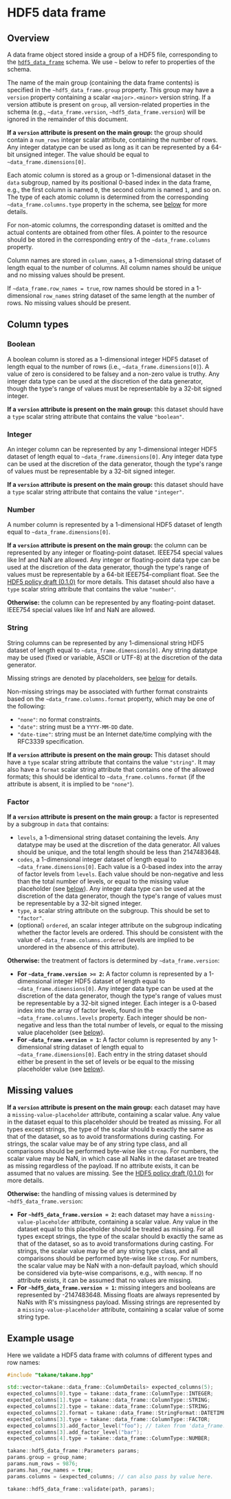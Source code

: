 # HDF5 data frame

## Overview

A data frame object stored inside a group of a HDF5 file, corresponding to the [`hdf5_data_frame`](https://github.com/ArtifactDB/BiocObjectSchemas/raw/master/raw/hdf5_data_frame/v1.json) schema.
We use `~` below to refer to properties of the schema.

The name of the main group (containing the data frame contents) is specified in the `~hdf5_data_frame.group` property. 
This group may have a `version` property containing a scalar `<major>.<minor>` version string.
If a version attibute is present on `group`, all version-related properties in the schema (e.g., `~data_frame.version`, `~hdf5_data_frame.version`) will be ignored in the remainder of this document.

**If a `version` attribute is present on the main group:**
the group should contain a `num_rows` integer scalar attribute, containing the number of rows.
Any integer datatype can be used as long as it can be represented by a 64-bit unsigned integer.
The value should be equal to `~data_frame.dimensions[0]`.

Each atomic column is stored as a group or 1-dimensional dataset in the `data` subgroup, named by its positional 0-based index in the data frame,
e.g., the first column is named `0`, the second column is named `1`, and so on.
The type of each atomic column is determined from the corresponding `~data_frame.columns.type` property in the schema,
see [below](#Column-types) for more details.

For non-atomic columns, the corresponding dataset is omitted and the actual contents are obtained from other files.
A pointer to the resource should be stored in the corresponding entry of the `~data_frame.columns` property.

Column names are stored in `column_names`, a 1-dimensional string dataset of length equal to the number of columns.
All column names should be unique and no missing values should be present.

If `~data_frame.row_names = true`, row names should be stored in a 1-dimensional `row_names` string dataset of the same length at the number of rows.
No missing values should be present.

## Column types

### Boolean 

A boolean column is stored as a 1-dimensional integer HDF5 dataset of length equal to the number of rows (i.e., `~data_frame.dimensions[0]`).
A value of zero is considered to be falsey and a non-zero value is truthy.
Any integer data type can be used at the discretion of the data generator, though the type's range of values must be representable by a 32-bit signed integer.

**If a `version` attribute is present on the main group:** 
this dataset should have a `type` scalar string attribute that contains the value `"boolean"`.

### Integer

An integer column can be represented by any 1-dimensional integer HDF5 dataset of length equal to `~data_frame.dimensions[0]`.
Any integer data type can be used at the discretion of the data generator, though the type's range of values must be representable by a 32-bit signed integer.

**If a `version` attribute is present on the main group:** 
this dataset should have a `type` scalar string attribute that contains the value `"integer"`.

### Number

A number column is represented by a 1-dimensional HDF5 dataset of length equal to `~data_frame.dimensions[0]`.

**If a `version` attribute is present on the main group:** 
the column can be represented by any integer or floating-point dataset.
IEEE754 special values like Inf and NaN are allowed.
Any integer or floating-point data type can be used at the discretion of the data generator, though the type's range of values must be representable by a 64-bit IEEE754-compliant float.
See the [HDF5 policy draft (0.1.0)](https://github.com/ArtifactDB/Bioc-HDF5-policy/tree/0.1.0) for more details.
This dataset should also have a `type` scalar string attribute that contains the value `"number"`.

**Otherwise:**
the column can be represented by any floating-point dataset.
IEEE754 special values like Inf and NaN are allowed.

### String 

String columns can be represented by any 1-dimensional string HDF5 dataset of length equal to `~data_frame.dimensions[0]`.
Any string datatype may be used (fixed or variable, ASCII or UTF-8) at the discretion of the data generator.

Missing strings are denoted by placeholders, see [below](#Missing-values) for details.

Non-missing strings may be associated with further format constraints based on the `~data_frame.columns.format` property, which may be one of the following:
- `"none"`: no format constraints.
- `"date"`: string must be a `YYYY-MM-DD` date.
- `"date-time"`: string must be an Internet date/time complying with the RFC3339 specification.

**If a `version` attribute is present on the main group:** 
This dataset should have a `type` scalar string attribute that contains the value `"string"`.
It may also have a `format` scalar string attribute that contains one of the allowed formats;
this should be identical to `~data_frame.columns.format` (if the attribute is absent, it is implied to be `"none"`).

### Factor

**If a `version` attribute is present on the main group:**
a factor is represented by a subgroup in `data` that contains:
- `levels`, a 1-dimensional string dataset containing the levels.
  Any datatype may be used at the discretion of the data generator.
  All values should be unique, and the total length should be less than 2147483648.
- `codes`, a 1-dimensional integer dataset of length equal to `~data_frame.dimensions[0]`.
  Each value is a 0-based index into the array of factor levels from `levels`.
  Each value should be non-negative and less than the total number of levels, or equal to the missing value placeholder (see [below](#Missing-values)).
  Any integer data type can be used at the discretion of the data generator, though the type's range of values must be representable by a 32-bit signed integer.
- `type`, a scalar string attribute on the subgroup.
  This should be set to `"factor"`.
- (optional) `ordered`, an scalar integer attribute on the subgroup indicating whether the factor levels are ordered.
  This should be consistent with the value of `~data_frame.columns.ordered` (levels are implied to be unordered in the absence of this attribute).

**Otherwise:** 
the treatment of factors is determined by `~data_frame.version`:
- **For `~data_frame.version >= 2`:** A factor column is represented by a 1-dimensional integer HDF5 dataset of length equal to `~data_frame.dimensions[0]`.
  Any integer data type can be used at the discretion of the data generator, though the type's range of values must be representable by a 32-bit signed integer.
  Each integer is a 0-based index into the array of factor levels, found in the `~data_frame.columns.levels` property.
  Each integer should be non-negative and less than the total number of levels, or equal to the missing value placeholder (see [below](#Missing-values)).
- **For `~data_frame.version = 1`:** A factor column is represented by any 1-dimensional string dataset of length equal to `~data_frame.dimensions[0]`.
  Each entry in the string dataset should either be present in the set of levels or be equal to the missing placeholder value (see [below](#Missing-values)).

## Missing values

**If a `version` attribute is present on the main group:**
each dataset may have a `missing-value-placeholder` attribute, containing a scalar value.
Any value in the dataset equal to this placeholder should be treated as missing.
For all types except strings, the type of the scalar should b exactly the same as that of the dataset, so as to avoid transformations during casting.
For strings, the scalar value may be of any string type class, and all comparisons should be performed byte-wise like `strcmp`.
For numbers, the scalar value may be NaN, in which case all NaNs in the dataset are treated as missing regardless of the payload.
If no attribute exists, it can be assumed that no values are missing.
See the [HDF5 policy draft (0.1.0)](https://github.com/ArtifactDB/Bioc-HDF5-policy/tree/0.1.0) for more details.

**Otherwise:**
the handling of missing values is determined by `~hdf5_data_frame.version`:
- **For `~hdf5_data_frame.version = 2`:** 
  each dataset may have a `missing-value-placeholder` attribute, containing a scalar value.
  Any value in the dataset equal to this placeholder should be treated as missing.
  For all types except strings, the type of the scalar should b exactly the same as that of the dataset, so as to avoid transformations during casting.
  For strings, the scalar value may be of any string type class, and all comparisons should be performed byte-wise like `strcmp`.
  For numbers, the scalar value may be NaN with a non-default payload, which should be considered via byte-wise comparisons, e.g., with `memcmp`.
  If no attribute exists, it can be assumed that no values are missing.
- **For `~hdf5_data_frame.version = 1`:** 
  missing integers and booleans are represented by -2147483648. 
  Missing floats are always represented by NaNs with R's missingness payload.
  Missing strings are represented by a `missing-value-placeholder` attribute, containing a scalar value of some string type.

## Example usage

Here we validate a HDF5 data frame with columns of different types and row names:

```cpp
#include "takane/takane.hpp"

std::vector<takane::data_frame::ColumnDetails> expected_columns(5);
expected_columns[0].type = takane::data_frame::ColumnType::INTEGER;
expected_columns[1].type = takane::data_frame::ColumnType::STRING;
expected_columns[2].type = takane::data_frame::ColumnType::STRING;
expected_columns[2].format = takane::data_frame::StringFormat::DATETIME;
expected_columns[3].type = takane::data_frame::ColumnType::FACTOR;
expected_columns[3].add_factor_level("foo"); // taken from 'data_frame.columns[3].levels'
expected_columns[3].add_factor_level("bar");
expected_columns[4].type = takane::data_frame::ColumnType::NUMBER;

takane::hdf5_data_frame::Parameters params;
params.group = group_name;
params.num_rows = 9876;
params.has_row_names = true;
params.columns = &expected_columns; // can also pass by value here.

takane::hdf5_data_frame::validate(path, params);
```

